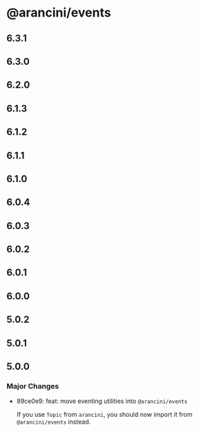 # @arancini/events

## 6.3.1

## 6.3.0

## 6.2.0

## 6.1.3

## 6.1.2

## 6.1.1

## 6.1.0

## 6.0.4

## 6.0.3

## 6.0.2

## 6.0.1

## 6.0.0

## 5.0.2

## 5.0.1

## 5.0.0

### Major Changes

- 89ce0e9: feat: move eventing utilities into `@arancini/events`

  If you use `Topic` from `arancini`, you should now import it from `@arancini/events` instead.
